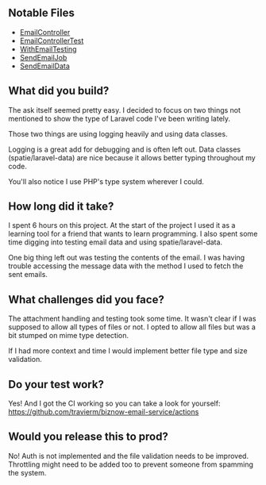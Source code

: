 ## Notable Files
- [EmailController](app/Http/Controllers/EmailController.php)
- [EmailControllerTest](tests/Feature/EmailControllerTest.php)
- [WithEmailTesting](tests/TestTraits/WithEmailTesting.php)
- [SendEmailJob](app/Jobs/SendEmailJob.php)
- [SendEmailData](app/Http/Types/SendEmailData.php)
## What did you build?
The ask itself seemed pretty easy. I decided to focus on two things not mentioned to show the type of Laravel code I've been writing lately.

Those two things are using logging heavily and using data classes. 

Logging is a great add for debugging and is often left out. Data classes (spatie/laravel-data) are nice because it allows better typing throughout my code. 

You'll also notice I use PHP's type system wherever I could. 
## How long did it take?

I spent 6 hours on this project. At the start of the project I used it as a learning tool for a friend that wants to learn programming. I also spent some time digging into testing email data and using spatie/laravel-data.

One big thing left out was testing the contents of the email. I was having trouble accessing the message data with the method I used to fetch the sent emails. 

## What challenges did you face?

The attachment handling and testing took some time. It wasn't clear if I was supposed to allow all types of files or not. I opted to allow all files but was a bit stumped on mime type detection.

If I had more context and time I would implement better file type and size validation.

## Do your test work?

Yes! And I got the CI working so you can take a look for yourself:
https://github.com/travierm/biznow-email-service/actions

## Would you release this to prod?

No! Auth is not implemented and the file validation needs to be improved. Throttling might need to be added too to prevent someone from spamming the system.
